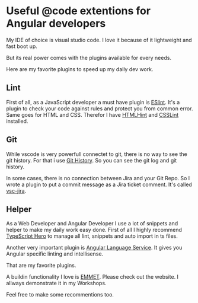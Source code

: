 # Useful @code extentions for Angular developers

My IDE of choice is visual studio code.
I love it because of it lightweight and fast boot up.

But its real power comes with the plugins available for every needs.

Here are my favorite plugins to speed up my daily dev work.

## Lint

First of all, as a JavaScript developer a must have plugin is <a href="https://marketplace.visualstudio.com/items?itemName=dbaeumer.vscode-eslint" target="_blank" rel="noopener">ESlint</a>.
It's a plugin to check your code against rules and protect you from common error.
Same goes for HTML and CSS. Therefor I have <a href="https://marketplace.visualstudio.com/items?itemName=mkaufman.HTMLHint" target="_blank" rel="noopener">HTMLHint</a> and <a href="https://marketplace.visualstudio.com/items?itemName=raymondcamden.CSSLint" target="_blank" rel="noopener">CSSLint</a> installed.

## Git

While vscode is very powerfull connectet to git, there is no way to see the git history.
For that i use <a href="https://marketplace.visualstudio.com/items?itemName=donjayamanne.githistory" target="_blank" rel="noopener">Git History</a>.
So you can see the git log and git history.

In some cases, there is no connection between Jira and your Git Repo. So I wrote a plugin to put a commit message as a Jira ticket comment.
It's called <a href="https://marketplace.visualstudio.com/items?itemName=web-dave.jira" target="_blank" rel="noopener">vsc-jira</a>.

## Helper

As a Web Developer and Angular Developer I use a lot of snippets and helper to make my daily work easy done.
First of all I highly recommend <a href="https://marketplace.visualstudio.com/items?itemName=rbbit.typescript-hero" target="_blank" rel="noopener">TypeScript Hero</a> to manage all lint, snippets and auto import in ts files.

Another very important plugin is <a href="https://marketplace.visualstudio.com/items?itemName=Angular.ng-template" target="_blank" rel="noopener">Angular Language Service</a>. It gives you Angular specific linting and intellisense.

That are my favorite plugins.

A buildin functionality I love is <a href="https://emmet.io/" target="_blank" rel="noopener">EMMET</a>. Please check out the website. I allways demonstrate it in my Workshops.

Feel free to make some recommentions too.
